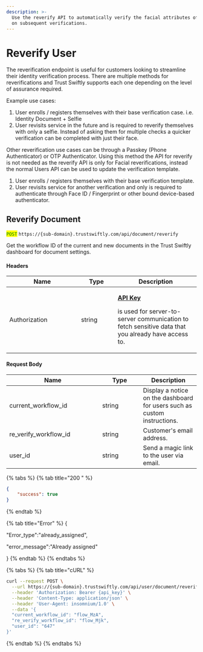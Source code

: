 ```yaml
---
description: >-
  Use the reverify API to automatically verify the facial attributes of a user
  on subsequent verifications.
---
```


# Reverify User

The reverification endpoint is useful for customers looking to streamline their identity verification process. There are multiple methods for reverifications and Trust Swiftly supports each one depending on the level of assurance required.&#x20;

Example use cases:

1. User enrolls / registers themselves with their base verification case. i.e. Identity Document + Selfie
2. User revisits service in the future and is required to reverify themselves with only a selfie. Instead of asking them for multiple checks a quicker verification can be completed with just their face.&#x20;

Other reverification use cases can be through a Passkey (Phone Authenticator) or OTP Authenticator. Using this method the API for reverify is not needed as the reverify API is only for Facial reverifications, instead the normal Users API can be used to update the verification template.

1. User enrolls / registers themselves with their base verification template.&#x20;
2. User revisits service for another verification and only is required to authenticate through Face ID / Fingerprint or other bound device-based authenticator.&#x20;

## Reverify Document

<mark style="color:green;">`POST`</mark> `https://{sub-domain}.trustswiftly.com/api/document/reverify`

Get the workflow ID of the current and new documents in the Trust Swiftly dashboard for document settings.

#### Headers

<table><thead><tr><th width="174">Name</th><th width="81">Type</th><th>Description</th></tr></thead><tbody><tr><td>Authorization</td><td>string</td><td><p><a href="../authentication.md"><strong>API Key</strong></a></p><p>is used for server-to-server communication to fetch sensitive data that you already have access to.</p></td></tr></tbody></table>

#### Request Body

<table><thead><tr><th width="230">Name</th><th width="92">Type</th><th>Description</th></tr></thead><tbody><tr><td>current_workflow_id</td><td>string</td><td>Display a notice on the dashboard for users such as custom instructions.</td></tr><tr><td>re_verify_workflow_id</td><td>string</td><td>Customer's email address.</td></tr><tr><td>user_id</td><td>string</td><td>Send a magic link to the user via email.</td></tr></tbody></table>

{% tabs %}
{% tab title="200 " %}
```json
{
	"success": true
}
```
{% endtab %}

{% tab title="Error" %}
{

"Error\_type":"already\_assigned",

"error\_message":"Already assigned"

}
{% endtab %}
{% endtabs %}

{% tabs %}
{% tab title="cURL" %}
```bash
curl --request POST \
  --url https://{sub-domain}.trustswiftly.com/api/user/document/reverify \
  --header 'Authorization: Bearer {api_key}' \
  --header 'Content-Type: application/json' \
  --header 'User-Agent: insomnium/1.0' \
  --data '{
  "current_workflow_id": "flow_MzA",
  "re_verify_workflow_id": "flow_Mjk",
  "user_id": "647"
}'
```
{% endtab %}
{% endtabs %}
